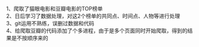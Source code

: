 1、爬取了猫眼电影和豆瓣电影的TOP榜单  
2、日后学习了数据处理，对这2个榜单的共同点、时间点、人物等进行处理  
3、git运用不熟练，误删过数据和代码  
4、给爬取豆瓣的代码添加了个多进程，由于是多个页面同时开始爬取，得到的结果是不按顺序来的

